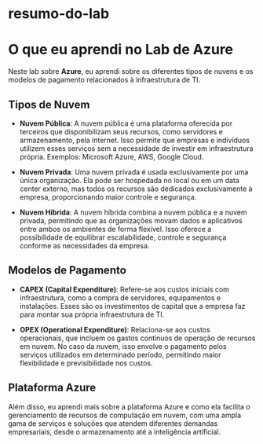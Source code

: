 # resumo-do-lab

# O que eu aprendi no Lab de Azure

Neste lab sobre **Azure**, eu aprendi sobre os diferentes tipos de nuvens e os modelos de pagamento relacionados à infraestrutura de TI.

## Tipos de Nuvem

- **Nuvem Pública**: A nuvem pública é uma plataforma oferecida por terceiros que disponibilizam seus recursos, como servidores e armazenamento, pela internet. Isso permite que empresas e indivíduos utilizem esses serviços sem a necessidade de investir em infraestrutura própria. Exemplos: Microsoft Azure, AWS, Google Cloud.

- **Nuvem Privada**: Uma nuvem privada é usada exclusivamente por uma única organização. Ela pode ser hospedada no local ou em um data center externo, mas todos os recursos são dedicados exclusivamente à empresa, proporcionando maior controle e segurança.

- **Nuvem Híbrida**: A nuvem híbrida combina a nuvem pública e a nuvem privada, permitindo que as organizações movam dados e aplicativos entre ambos os ambientes de forma flexível. Isso oferece a possibilidade de equilibrar escalabilidade, controle e segurança conforme as necessidades da empresa.

## Modelos de Pagamento

- **CAPEX (Capital Expenditure)**: Refere-se aos custos iniciais com infraestrutura, como a compra de servidores, equipamentos e instalações. Esses são os investimentos de capital que a empresa faz para montar sua própria infraestrutura de TI.

- **OPEX (Operational Expenditure)**: Relaciona-se aos custos operacionais, que incluem os gastos contínuos de operação de recursos em nuvem. No caso da nuvem, isso envolve o pagamento pelos serviços utilizados em determinado período, permitindo maior flexibilidade e previsibilidade nos custos.

## Plataforma Azure

Além disso, eu aprendi mais sobre a plataforma Azure e como ela facilita o gerenciamento de recursos de computação em nuvem, com uma ampla gama de serviços e soluções que atendem diferentes demandas empresariais, desde o armazenamento até a inteligência artificial.
